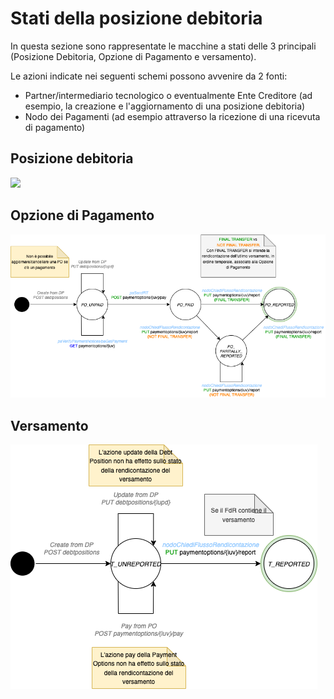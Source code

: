 # Stati della posizione debitoria

In questa sezione sono rappresentate le macchine a stati delle 3 principali (Posizione Debitoria, Opzione di Pagamento e versamento).

Le azioni indicate nei seguenti schemi possono avvenire da 2 fonti:

* Partner/intermediario tecnologico o eventualmente Ente Creditore (ad esempio, la creazione e l'aggiornamento di una posizione debitoria)
* Nodo dei Pagamenti (ad esempio attraverso la ricezione di una ricevuta di pagamento)

## Posizione debitoria

![](<../../.gitbook/assets/FSM-PD-\[SANP] DebtPosition.drawio (1).png>)

## Opzione di Pagamento

![](<../../.gitbook/assets/image (16).png>)

## Versamento

![](../../.gitbook/assets/FSM-PD-Transfer.drawio.png)

